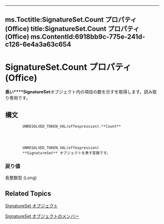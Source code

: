 

---
ms.Toctitle:SignatureSet.Count プロパティ (Office)
title:SignatureSet.Count プロパティ (Office)
ms.ContentId:6918bb9c-775e-241d-c126-6e4a3a63c654
---
# SignatureSet.Count プロパティ (Office)




**長い****SignatureSet**オブジェクト内の項目の数を示すを取得します。読み取り専用です。

## 構文

            UNRESOLVED_TOKEN_VAL(offexpression).**Count**




            UNRESOLVED_TOKEN_VAL(offexpression)
            **SignatureSet** オブジェクトを表す変数です。

### 戻り値
長整数型 (Long)





## Related Topics

[SignatureSet オブジェクト](574cba16-c632-ab66-f014-58172ff1c091.md)

[SignatureSet オブジェクトのメンバー](abe810a3-ffe4-ee26-8df7-d68cfbf3bf1e.md)





